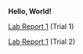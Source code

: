 **Hello, World!** 

[Lab Report 1](lab-report-1-week-0.html) (Trial 1)


[Lab Report 1](https://<arandersen>.github.io/<cse15l-lab-reports>/lab-report-1-week-0.html) (Trial 2)


